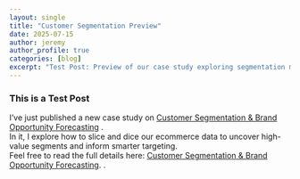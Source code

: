 ```yaml
---
layout: single
title: "Customer Segmentation Preview"
date: 2025-07-15
author: jeremy
author_profile: true
categories: [blog]
excerpt: "Test Post: Preview of our case study exploring segmentation methods and outcomes."
---
```


### This is a Test Post

I’ve just published a new case study on [Customer Segmentation & Brand Opportunity Forecasting](/case-studies/customer-segmentation/)
.  
In it, I explore how to slice and dice our ecommerce data to uncover high-value segments and inform smarter targeting.  
Feel free to read the full details here: [Customer Segmentation & Brand Opportunity Forecasting](/case-studies/customer-segmentation/).
.
